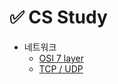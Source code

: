# ✅ CS Study

- 네트워크
  - [OSI 7 layer](/CS_Study/Network/OSI_7layer.md)
  - [TCP / UDP](/CS_Study/Network/TCP_UDP.md)